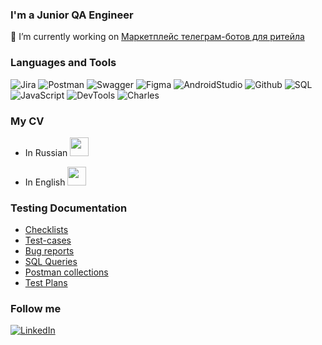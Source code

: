 ### I'm a Junior QA Engineer

🔭 I’m currently working on [Маркетплейс телеграм-ботов для ритейла](https://github.com/Marketplace-of-telegram-bots-for-retail)

### Languages and Tools

![Jira](https://img.shields.io/badge/Jira-black?style=for-the-badge&logo=jira
)
![Postman](https://img.shields.io/badge/Postman-black?style=for-the-badge&logo=postman
)
![Swagger](https://img.shields.io/badge/Swagger-black?style=for-the-badge&logo=swagger
)
![Figma](https://img.shields.io/badge/figma-black?style=for-the-badge&logo=figma
)
![AndroidStudio](https://img.shields.io/badge/androidstudio-black?style=for-the-badge&logo=androidstudio
)
![Github](https://img.shields.io/badge/github-black?style=for-the-badge&logo=github
)
![SQL](https://img.shields.io/badge/SQL-black?style=for-the-badge&logo=mysql
)
![JavaScript](https://img.shields.io/badge/javascript-black?style=for-the-badge&logo=javascript
)
![DevTools](https://img.shields.io/badge/devtools-black?style=for-the-badge&logo=devetools
)
![Charles](https://img.shields.io/badge/Charles-black?style=for-the-badge&logo=charles
)

### My CV

- In Russian <img src="https://media.giphy.com/media/3oEjI6SIIHBdRxXI40/giphy.gif" width="30px">

- In English <img src="https://media.giphy.com/media/3oEjI6SIIHBdRxXI40/giphy.gif" width="30px">

### Testing Documentation

- [Checklists](https://github.com/annakhml/checklists)
- [Test-cases](https://github.com/annakhml/testcases)
- [Bug reports](https://github.com/annakhml/bugreports)
- [SQL Queries](https://github.com/annakhml/SQL-Queries)
- [Postman collections](https://github.com/annakhml/Postman-Collections)
- [Test Plans](https://github.com/annakhml/Test-Plans)

### Follow me

[![LinkedIn](https://img.shields.io/badge/Linkedin-black?style=for-the-badge&logo=linkedin
)](https://www.linkedin.com/in/anna-khmelevskaya/)

